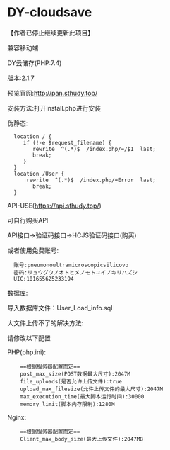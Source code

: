 # DY-cloudsave

【作者已停止继续更新此项目】

兼容移动端

DY云储存(PHP:7.4)

版本:2.1.7

预览官网:http://pan.sthudy.top/


安装方法:打开install.php进行安装

伪静态:

      location / { 
         if (!-e $request_filename) {
         	rewrite  ^(.*)$  /index.php/=/$1  last;
         	break;
         }
      }
      location /User { 
          rewrite  ^(.*)$  /index.php/=Error  last;
         	break;
      }
      
API-USE(https://api.sthudy.top/)

可自行购买API
  
  API接口->验证码接口->HCJS验证码接口(购买)

或者使用免费账号:

      账号:pneumonoultramicroscopicsilicovo
      密码:リュウグウノオトヒメノモトユイノキリハズシ
      UIC:101655625233194



数据库:

  导入数据库文件：User_Load_info.sql
  
大文件上传不了的解决方法:

  请修改以下配置
  
  PHP(php.ini):
  
        ==根据服务器配置而定==
        post_max_size(POST数据最大尺寸):2047M
        file_uploads(是否允许上传文件):true
        upload_max_filesize(允许上传文件的最大尺寸):2047M
        max_execution_time(最大脚本运行时间):30000
        memory_limit(脚本内存限制):1280M
      
  Nginx:
  
        ==根据服务器配置而定==
        Client_max_body_size(最大上传文件):2047MB

